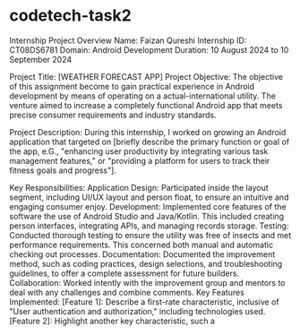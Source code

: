 # codetech-task2
Internship Project Overview
Name: Faizan Qureshi
Internship ID: CT08DS6781
Domain: Android Development
Duration: 10 August 2024 to 10 September 2024


Project Title: [WEATHER FORECAST APP]
Project Objective:
The objective of this assignment become to gain practical experience in Android development by means of operating on a actual-international utility. The venture aimed to increase a completely functional Android app that meets precise consumer requirements and industry standards.

Project Description:
During this internship, I worked on growing an Android application that targeted on [briefly describe the primary function or goal of the app, e.G., "enhancing user productivity by integrating various task management features," or "providing a platform for users to track their fitness goals and progress"].

Key Responsibilities:
Application Design: Participated inside the layout segment, including UI/UX layout and person float, to ensure an intuitive and engaging consumer enjoy.
Development: Implemented core features of the software the use of Android Studio and Java/Kotlin. This included creating person interfaces, integrating APIs, and managing records storage.
Testing: Conducted thorough testing to ensure the utility was free of insects and met performance requirements. This concerned both manual and automatic checking out processes.
Documentation: Documented the improvement method, such as coding practices, design selections, and troubleshooting guidelines, to offer a complete assessment for future builders.
Collaboration: Worked intently with the improvement group and mentors to deal with any challenges and combine comments.
Key Features Implemented:
[Feature 1]: Describe a first-rate characteristic, inclusive of "User authentication and authorization," including technologies used.
[Feature 2]: Highlight another key characteristic, such a
